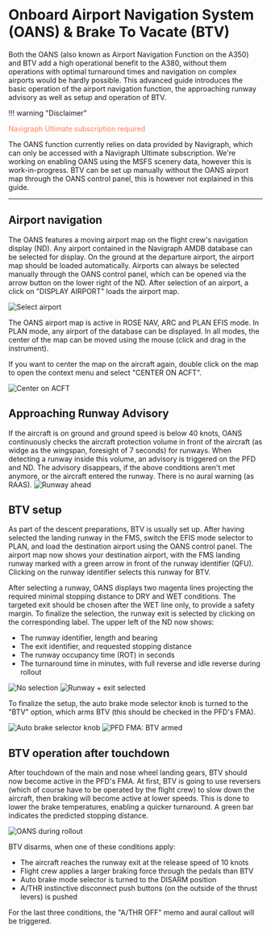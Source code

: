 # Onboard Airport Navigation System (OANS) & Brake To Vacate (BTV)

Both the OANS (also known as Airport Navigation Function on the A350) and BTV add a high operational benefit to the A380, without them operations with optimal turnaround times and navigation on complex airports would be hardly possible.
This advanced guide introduces the basic operation of the airport navigation function, the approaching runway advisory as well as setup and operation of BTV.

!!! warning "Disclaimer"
    <p style="color:coral;">Navigraph Ultimate subscription required</p>
    The OANS function currently relies on data provided by Navigraph, which can only be accessed with a Navigraph Ultimate subscription.
    We're working on enabling OANS using the MSFS scenery data, however this is work-in-progress.
    BTV can be set up manually without the OANS airport map through the OANS control panel, this is however not explained in this guide.

---

## Airport navigation

The OANS features a moving airport map on the flight crew's navigation display (ND). Any airport contained in the Navigraph AMDB database can be selected for display. On the ground at the departure airport, the airport map should be loaded automatically. Airports can always be selected manually through the OANS control panel, which can be opened via the arrow button on the lower right of the ND. After selection of an airport, a click on "DISPLAY AIRPORT" loads the airport map.

![Select airport](../assets/advanced-guides/oans-btv/oans-cp-select-airport.png)

The OANS airport map is active in ROSE NAV, ARC and PLAN EFIS mode. In PLAN mode, any airport of the database can be displayed. In all modes, the center of the map can be moved using the mouse (click and drag in the instrument).

If you want to center the map on the aircraft again, double click on the map to open the context menu and select "CENTER ON ACFT".

![Center on ACFT](../assets/advanced-guides/oans-btv/oans-center-on-acft.png)

## Approaching Runway Advisory

If the aircraft is on ground and ground speed is below 40 knots, OANS continuously checks the aircraft protection volume in front of the aircraft (as widge as the wingspan, foresight of 7 seconds) for runways. When detecting a runway inside this volume, an advisory is triggered on the PFD and ND. The advisory disappears, if the above conditions aren't met anymore, or the aircraft entered the runway. There is no aural warning (as RAAS).
![Runway ahead](../assets/advanced-guides/oans-btv/oans-runway-ahead.png)

## BTV setup

As part of the descent preparations, BTV is usually set up. After having selected the landing runway in the FMS, switch the EFIS mode selector to PLAN, and load the destination airport using the OANS control panel. The airport map now shows your destination airport, with the FMS landing runway marked with a green arrow in front of the runway identifier (QFU). Clicking on the runway identifier selects this runway for BTV.

After selecting a runway, OANS displays two magenta lines projecting the required minimal stopping distance to DRY and WET conditions. The targeted exit should be chosen after the WET line only, to provide a safety margin. To finalize the selection, the runway exit is selected by clicking on the corresponding label.
The upper left of the ND now shows:

- The runway identifier, length and bearing
- The exit identifier, and requested stopping distance
- The runway occupancy time (ROT) in seconds
- The turnaround time in minutes, with full reverse and idle reverse during rollout

![No selection](../assets/advanced-guides/oans-btv/btv-setup-no-selection.png)
![Runway + exit selected](../assets/advanced-guides/oans-btv/btv-setup-selected.png)

To finalize the setup, the auto brake mode selector knob is turned to the "BTV" option, which arms BTV (this should be checked in the PFD's FMA).

![Auto brake selector knob](../assets/advanced-guides/oans-btv/btv-abrk-selector.png)
![PFD FMA: BTV armed](../assets/advanced-guides/oans-btv/pfd-btv-armed.png)

## BTV operation after touchdown

After touchdown of the main and nose wheel landing gears, BTV should now become active in the PFD's FMA. At first, BTV is going to use reversers (which of course have to be operated by the flight crew) to slow down the aircraft, then braking will become active at lower speeds. This is done to lower the brake temperatures, enabling a quicker turnaround.
A green bar indicates the predicted stopping distance.

![OANS during rollout](../assets/advanced-guides/oans-btv/btv-active-stopbar.png)

BTV disarms, when one of these conditions apply:

- The aircraft reaches the runway exit at the release speed of 10 knots
- Flight crew applies a larger braking force through the pedals than BTV
- Auto brake mode selector is turned to the DISARM position
- A/THR instinctive disconnect push buttons (on the outside of the thrust levers) is pushed

For the last three conditions, the "A/THR OFF" memo and aural callout will be triggered.

